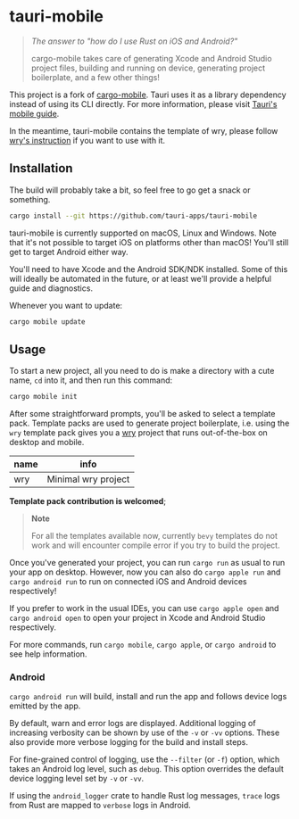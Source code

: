 # tauri-mobile


> *The answer to "how do I use Rust on iOS and Android?"*
> 
> cargo-mobile takes care of generating Xcode and Android Studio project files, building and running on device, generating project boilerplate, and a few other things!

This project is a fork of [cargo-mobile](https://github.com/BrainiumLLC/cargo-mobile/). Tauri uses it as a library dependency instead of using its CLI directly. For more information, please visit [Tauri's mobile guide](https://next--tauri.netlify.app/next/mobile/).

In the meantime, tauri-mobile contains the template of wry, please follow [wry's instruction](https://github.com/tauri-apps/wry#android--ios) if you want to use with it.

## Installation

The build will probably take a bit, so feel free to go get a snack or something.

```bash
cargo install --git https://github.com/tauri-apps/tauri-mobile
```

tauri-mobile is currently supported on macOS, Linux and Windows. Note that it's not possible to target iOS on platforms other than macOS! You'll still get to target Android either way.

You'll need to have Xcode and the Android SDK/NDK installed. Some of this will ideally be automated in the future, or at least we'll provide a helpful guide and diagnostics.

Whenever you want to update:

```bash
cargo mobile update
```

## Usage

To start a new project, all you need to do is make a directory with a cute name, `cd` into it, and then run this command:

```bash
cargo mobile init
```

After some straightforward prompts, you'll be asked to select a template pack. Template packs are used to generate project boilerplate, i.e. using the `wry` template pack gives you a [wry](https://github.com/tauri-apps/wry) project that runs out-of-the-box on desktop and mobile.

| name      | info                                  |
| --------- | ------------------------------------- |
| wry       | Minimal wry project |

**Template pack contribution is welcomed**;

> **Note**
>
> For all the templates available now, currently `bevy` templates do not work and will encounter compile error if you try to build the project.

Once you've generated your project, you can run `cargo run` as usual to run your app on desktop. However, now you can also do `cargo apple run` and `cargo android run` to run on connected iOS and Android devices respectively!

If you prefer to work in the usual IDEs, you can use `cargo apple open` and `cargo android open` to open your project in Xcode and Android Studio respectively.

For more commands, run `cargo mobile`, `cargo apple`, or `cargo android` to see help information.

### Android

`cargo android run` will build, install and run the app and follows device logs emitted by the app.

By default, warn and error logs are displayed. Additional logging of increasing verbosity can be shown by use of the `-v` or `-vv` options. These also provide more verbose logging for the build and install steps.

For fine-grained control of logging, use the `--filter` (or `-f`) option, which takes an Android log level, such as `debug`. This option overrides
the default device logging level set by `-v` or `-vv`.

If using the `android_logger` crate to handle Rust log messages, `trace` logs from Rust are mapped to `verbose` logs in Android.
